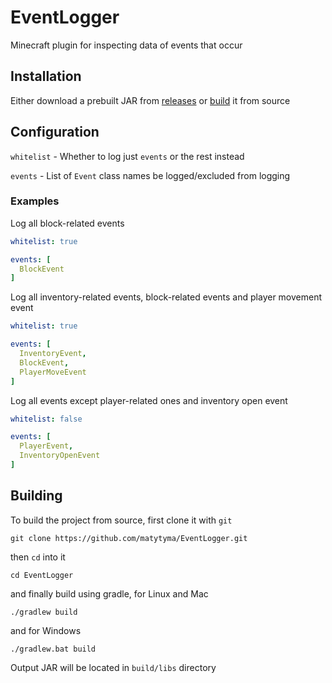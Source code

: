 # EventLogger
Minecraft plugin for inspecting data of events that occur

## Installation
Either download a prebuilt JAR from [releases](https://github.com/matytyma/EventLogger/releases/latest) or [build](#building) it from source

## Configuration
`whitelist` - Whether to log just `events` or the rest instead

`events` - List of `Event` class names  be logged/excluded from logging

### Examples
Log all block-related events
```yaml
whitelist: true

events: [
  BlockEvent
]
```
Log all inventory-related events, block-related events and player movement event
```yaml
whitelist: true

events: [
  InventoryEvent,
  BlockEvent,
  PlayerMoveEvent
]
```
Log all events except player-related ones and inventory open event
```yaml
whitelist: false

events: [
  PlayerEvent,
  InventoryOpenEvent
]
```

## Building
To build the project from source, first clone it with `git`
```shell
git clone https://github.com/matytyma/EventLogger.git
```
then `cd` into it
```shell
cd EventLogger
```
and finally build using gradle, for Linux and Mac
```shell
./gradlew build
```
and for Windows
```shell
./gradlew.bat build
```
Output JAR will be located in `build/libs` directory

